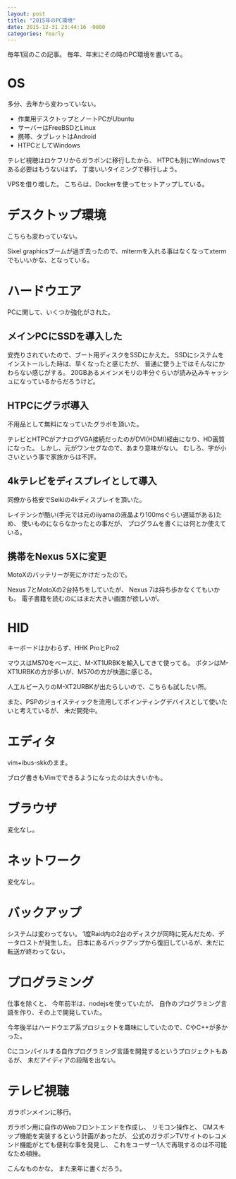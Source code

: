 ```yaml
---
layout: post
title: "2015年のPC環境"
date: 2015-12-31 23:44:16 -0800
categories: Yearly
---
```

毎年1回のこの記事。
毎年、年末にその時のPC環境を書いてる。

OS
==
多分、去年から変わっていない。

- 作業用デスクトップとノートPCがUbuntu
- サーバーはFreeBSDとLinux
- 携帯、タブレットはAndroid
- HTPCとしてWindows

テレビ視聴はロケフリからガラポンに移行したから、
HTPCも別にWindowsである必要はもうないはず。
丁度いいタイミングで移行しよう。

VPSを借り増した。
こちらは、Dockerを使ってセットアップしている。

デスクトップ環境
================

こちらも変わっていない。

Sixel graphicsブームが過ぎ去ったので、mltermを入れる事はなくなってxtermでもいいかな、となっている。

ハードウエア
============

PCに関して、いくつか強化がされた。

メインPCにSSDを導入した
-----------------------
安売りされていたので、ブート用ディスクをSSDにかえた。
SSDにシステムをインストールした時は、早くなったと感じたが、
普通に使う上ではそんなにかわらない感じがする。
20GBあるメインメモリの半分ぐらいが読み込みキャッシュになっているからだろうけど。

HTPCにグラボ導入
----------------
不用品として無料になっていたグラボを頂いた。

テレビとHTPCがアナログVGA接続だったのがDVI(HDMI)経由になり、HD画質になった。
しかし、元がワンセグなので、あまり意味がない。
むしろ、字が小さいという事で家族からは不評。

4kテレビをディスプレイとして導入
--------------------------------
同僚から格安でSeikiの4kディスプレイを頂いた。

レイテンシが酷い(手元では元のiiyamaの液晶より100msぐらい遅延がある)ため、
使いものにならなかったとの事だが、
プログラムを書くには何とか使えている。

携帯をNexus 5Xに変更
--------------------
MotoXのバッテリーが死にかけだったので。

Nexus 7とMotoXの2台持ちをしていたが、
Nexus 7は持ち歩かなくてもいかも。
電子書籍を読むのにはまだ大きい画面が欲しいが。

HID
===
キーボードはかわらず、HHK ProとPro2

マウスはM570をベースに、M-XT1URBKを輸入してきて使ってる。
ボタンはM-XT1URBKの方が多いが、M570の方が快適に感じる。

人工ルビー入りのM-XT2URBKが出たらしいので、こちらも試したい所。

また、PSPのジョイスティックを流用してポインティングデバイスとして使いたいと考えているが、
未だ開発中。

エディタ
========
vim+ibus-skkのまま。

ブログ書きもVimでできるようになったのは大きいかも。

ブラウザ
========
変化なし。

ネットワーク
============
変化なし。

バックアップ
============
システムは変わってない。
1度Raid内の2台のディスクが同時に死んだため、データロストが発生した。
日本にあるバックアップから復旧しているが、未だに転送が終わってない。

プログラミング
==============
仕事を除くと、
今年前半は、nodejsを使っていたが、
自作のプログラミング言語を作り、その上で開発していた。

今年後半はハードウエア系プロジェクトを趣味にしていたので、CやC++が多かった。

Cにコンパイルする自作プログラミング言語を開発するというプロジェクトもあるが、
未だアイディアの段階を出ない。

テレビ視聴
==========
ガラポンメインに移行。

ガラポン用に自作のWebフロントエンドを作成し、
リモコン操作と、
CMスキップ機能を実装するという計画があったが、
公式のガラポンTVサイトのレコメンド機能がとても便利な事を発見し、
これをユーザー1人で再現するのは不可能なため頓挫。

こんなものかな。
また来年に書くだろう。

